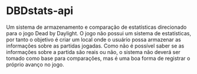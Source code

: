 # DBDstats-api
Um sistema de armazenamento e comparação de estatísticas direcionado para o jogo Dead by Daylight. 
O jogo não possui um sistema de estatísticas, por tanto o objetivo é criar um local onde o usuário possa armazenar as informações sobre as partidas jogadas. 
Como não é possível saber se as informações sobre a partida são reais ou não, o sistema não deverá ser tomado como base para comparações, mas é uma boa forma de registrar o próprio avanço no jogo.
